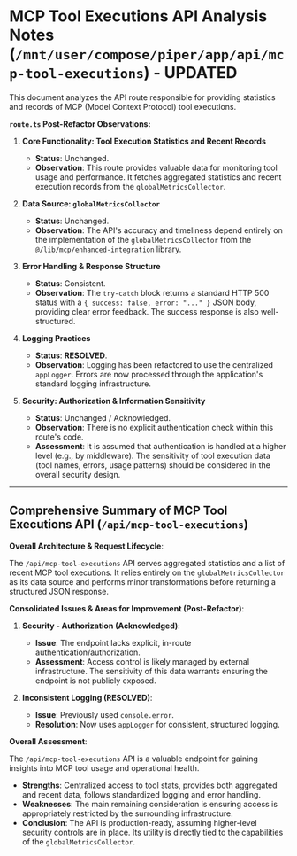 # MCP Tool Executions API Analysis Notes (`/mnt/user/compose/piper/app/api/mcp-tool-executions`) - **UPDATED**

This document analyzes the API route responsible for providing statistics and records of MCP (Model Context Protocol) tool executions.

**`route.ts` Post-Refactor Observations:**

1.  **Core Functionality: Tool Execution Statistics and Recent Records**
    *   **Status**: Unchanged.
    *   **Observation**: This route provides valuable data for monitoring tool usage and performance. It fetches aggregated statistics and recent execution records from the `globalMetricsCollector`.

2.  **Data Source: `globalMetricsCollector`**
    *   **Status**: Unchanged.
    *   **Observation**: The API's accuracy and timeliness depend entirely on the implementation of the `globalMetricsCollector` from the `@/lib/mcp/enhanced-integration` library.

3.  **Error Handling & Response Structure**
    *   **Status**: Consistent.
    *   **Observation**: The `try-catch` block returns a standard HTTP 500 status with a `{ success: false, error: "..." }` JSON body, providing clear error feedback. The success response is also well-structured.

4.  **Logging Practices**
    *   **Status**: **RESOLVED**.
    *   **Observation**: Logging has been refactored to use the centralized `appLogger`. Errors are now processed through the application's standard logging infrastructure.

5.  **Security: Authorization & Information Sensitivity**
    *   **Status**: Unchanged / Acknowledged.
    *   **Observation**: There is no explicit authentication check within this route's code.
    *   **Assessment**: It is assumed that authentication is handled at a higher level (e.g., by middleware). The sensitivity of tool execution data (tool names, errors, usage patterns) should be considered in the overall security design.

--- 

## Comprehensive Summary of MCP Tool Executions API (`/api/mcp-tool-executions`)

**Overall Architecture & Request Lifecycle**:

The `/api/mcp-tool-executions` API serves aggregated statistics and a list of recent MCP tool executions. It relies entirely on the `globalMetricsCollector` as its data source and performs minor transformations before returning a structured JSON response.

**Consolidated Issues & Areas for Improvement (Post-Refactor)**:

1.  **Security - Authorization (Acknowledged)**:
    *   **Issue**: The endpoint lacks explicit, in-route authentication/authorization.
    *   **Assessment**: Access control is likely managed by external infrastructure. The sensitivity of this data warrants ensuring the endpoint is not publicly exposed.

2.  **Inconsistent Logging (RESOLVED)**:
    *   **Issue**: Previously used `console.error`.
    *   **Resolution**: Now uses `appLogger` for consistent, structured logging.

**Overall Assessment**:

The `/api/mcp-tool-executions` API is a valuable endpoint for gaining insights into MCP tool usage and operational health.

*   **Strengths**: Centralized access to tool stats, provides both aggregated and recent data, follows standardized logging and error handling.
*   **Weaknesses**: The main remaining consideration is ensuring access is appropriately restricted by the surrounding infrastructure.
*   **Conclusion**: The API is production-ready, assuming higher-level security controls are in place. Its utility is directly tied to the capabilities of the `globalMetricsCollector`.
